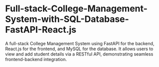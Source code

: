 # Full-stack-College-Management-System-with-SQL-Database-FastAPI-React.js
A full-stack College Management System using FastAPI for the backend, React.js for the frontend, and MySQL for the database. It allows users to view and add student details via a RESTful API, demonstrating seamless frontend-backend integration.
